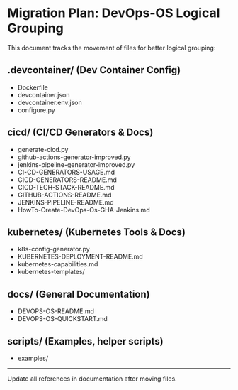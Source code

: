 # Migration Plan: DevOps-OS Logical Grouping

This document tracks the movement of files for better logical grouping:

## .devcontainer/ (Dev Container Config)
- Dockerfile
- devcontainer.json
- devcontainer.env.json
- configure.py

## cicd/ (CI/CD Generators & Docs)
- generate-cicd.py
- github-actions-generator-improved.py
- jenkins-pipeline-generator-improved.py
- CI-CD-GENERATORS-USAGE.md
- CICD-GENERATORS-README.md
- CICD-TECH-STACK-README.md
- GITHUB-ACTIONS-README.md
- JENKINS-PIPELINE-README.md
- HowTo-Create-DevOps-Os-GHA-Jenkins.md

## kubernetes/ (Kubernetes Tools & Docs)
- k8s-config-generator.py
- KUBERNETES-DEPLOYMENT-README.md
- kubernetes-capabilities.md
- kubernetes-templates/

## docs/ (General Documentation)
- DEVOPS-OS-README.md
- DEVOPS-OS-QUICKSTART.md

## scripts/ (Examples, helper scripts)
- examples/

---

Update all references in documentation after moving files.
